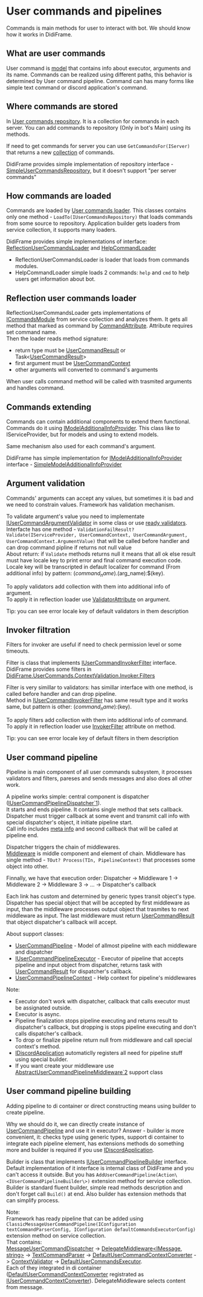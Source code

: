 # User commands and pipelines

Commands is main methods for user to interact with bot. We should know how it works in DidiFrame.

## What are user commands

User command is [model](../api/DidiFrame.UserCommands.Models.UserCommandInfo.html) that contains info about executor, arguments and its name.
Commands can be realized using different paths, this behavior is determined by User command pipeline.
Command can has many forms like simple text command or discord application's command.

## Where commands are stored

In [User commands repository](../api/DidiFrame.UserCommands.Repository.IUserCommandsRepository.html). It is a collection for commands in each server. You can add commands to repository (Only in bot's Main) using its methods.

If need to get commands for server you can use `GetCommandsFor(IServer)` that returns a new [collection](../api/DidiFrame.UserCommands.Repository.IUserCommandsCollection.html) of commands.

DidiFrame provides simple implementation of repository interface - [SimpleUserCommandsRepository](../api/DidiFrame.UserCommands.Repository.SimpleUserCommandsRepository.html), but it doesn't support "per server commands"

## How commands are loaded

Commands are loaded by [User commands loader](../api/DidiFrame.UserCommands.Loader.IUserCommandsLoader.html). This classes contains only one method - `LoadTo(IUserCommandsRepository)` that loads commands from some source to repository.
Application builder gets loaders from service collection, it supports many loaders.

DidiFrame provides simple implementations of interface: [ReflectionUserCommandsLoader](../api/DidiFrame.UserCommands.Loader.Reflection.ReflectionUserCommandsLoader.html) and [HelpCommandLoader](../api/DidiFrame.UserCommands.Loader.EmbededCommands.Help.HelpCommandLoader.html)  
* ReflectionUserCommandsLoader is loader that loads from commands modules.
* HelpCommandLoader simple loads 2 commands: `help` and `cmd` to help users get information about bot.

## Reflection user commands loader

ReflectionUserCommandsLoader gets implementations of [ICommandsModule](../api/DidiFrame.UserCommands.Loader.Reflection.ICommandsModule.html) from service collection and analyzes them.
It gets all method that marked as command by [CommandAttribute](../api/DidiFrame.UserCommands.Loader.Reflection.CommandAttribute.html). Attribute requires set command name.  
Then the loader reads method signature:
* return type must be [UserCommandResult](../api/DidiFrame.UserCommands.Models.UserCommandResult.html) or Task\<[UserCommandResult](../api/DidiFrame.UserCommands.Models.UserCommandResult.html)\>
* first argument must be [UserCommandContext](../api/DidiFrame.UserCommands.Models.UserCommandContext.html)
* other arguments will converted to command's arguments

When user calls command method will be called with trasmited arguments and handles command.

## Commands extending

Commands can contain additional components to extend them functional.
Commands do it using [IModelAdditionalInfoProvider](../api/DidiFrame.Utils.ExtendableModels.IModelAdditionalInfoProvider.html). This class like to IServiceProvider, but for models and using to extend models.

Same mechanism also used for each command's argument.

DidiFrame has simple implementation for [IModelAdditionalInfoProvider](../api/DidiFrame.Utils.ExtendableModels.IModelAdditionalInfoProvider.html) interface - [SimpleModelAdditionalInfoProvider](../DidiFrame.Utils.ExtendableModels.SimpleModelAdditionalInfoProvider.html)

## Argument validation

Commands' arguments can accept any values, but sometimes it is bad and we need to constrain values.
Framework has validation mechanism.

To validate argument's value you need to implementate [IUserCommandArgumentValidator](../api/DidiFrame.UserCommands.ContextValidation.Arguments.IUserCommandArgumentValidator.html) in some class or use [ready validators](../api/DidiFrame.UserCommands.ContextValidation.Arguments.Validators.html).  
Interfacte has one method - `ValidationFailResult? Validate(IServiceProvider, UserCommandContext, UserCommandArgument, UserCommandContext.ArgumentValue)` that will be called before handler and can drop command pipline if returns not null value  
About return: if `Validate` methods returns null it means that all ok else result must have locale key to print error and final command execution code. Locale key will be transcripted in default localizer for command (From additional info) by pattern: $(command_name).$(arg_name):$(key).

To apply validators add collection with them into additional info of argument.  
To apply it in reflection loader use [ValidatorAttribute](../api/DidiFrame.UserCommands.Loader.Reflection.ValidatorAttribute.html) on argument.

Tip: you can see error locale key of default validators in them description

## Invoker filtration

Filters for invoker are useful if need to check permission level or some timeouts.

Filter is class that implements [IUserCommandInvokerFilter](../api/DidiFrame.UserCommands.ContextValidation.Invoker.IUserCommandInvokerFilter.html) interface.  
DidiFrame provides some filters in [DidiFrame.UserCommands.ContextValidation.Invoker.Filters](../DidiFrame.UserCommands.ContextValidation.Invoker.Filters.html)

Filter is very simillar to validators: has simillar interface with one method, is called before handler and can drop pipeline.  
Method in [IUserCommandInvokerFilter](../api/DidiFrame.UserCommands.ContextValidation.Invoker.IUserCommandInvokerFilter.html) has same result type and it works same, but pattern is other: $(command_name):$(key).

To apply filters add collection with them into additional info of command.  
To apply it in reflection loader use [InvokerFilter](../api/DidiFrame.UserCommands.Loader.Reflection.InvokerFilter.html) attribute on method.

Tip: you can see error locale key of default filters in them description

## User command pipeline

Pipeline is main component of all user commands subsystem, it processes validators and filters, pareses and sends messages and also does all other work.

A pipeline works simple: central component is dispatcher ([IUserCommandPipelineDispatcher\`1](../api/DidiFrame.UserCommands.Pipeline.IUserCommandPipelineDispatcher-1.html)).  
It starts and ends pipeline. It contains single method that sets callback. Dispatcher must trigger callback at some event and transmit call info with special dispatcher's object, it initiate pipeline start.  
Call info includes [meta info](../api/DidiFrame.UserCommands.Models.UserCommandSendData.html) and second callback that will be called at pipeline end.

Dispatcher triggers the chain of middlewares.  
[Middleware](../api/DidiFrame.UserCommands.Pipeline.IUserCommandPipelineMiddleware.html) is middle component and element of chain. Middleware has single method - `TOut? Process(TIn, PipelineContext)` that processes some object into other.

Finnally, we have that execution order:
Dispatcher \-\> Middleware 1 \-\> Middleware 2 \-\> Middleware 3 \-\> ... \-\> Dispatcher's callback

Each link has custom and determined by generic types transit object's type. Dispatcher has special object that will be accepted by first middleware as input, than the middleware processes output object that trasmites to next middleware as input.
The last middleware must return [UserCommandResult](../api/DidiFrame.UserCommands.Models.UserCommandResult.html) that object dispatcher's callback will accept.

About support classes:
* [UserCommandPipeline](../api/DidiFrame.UserCommands.Pipeline.UserCommandPipeline.html) - Model of allmost pipeline with each middleware and dispatcher
* [IUserCommandPipelineExecutor](../api/DidiFrame.UserCommands.Pipeline.IUserCommandPipelineExecutor.html) - Executor of pipeline that accepts pipeline and input object from dispatcher, returns task with [UserCommandResult](../api/DidiFrame.UserCommands.Models.UserCommandResult.html) for dispatcher's callback.
* [UserCommandPipelineContext](../api/DidiFrame.UserCommands.Pipeline.UserCommandPipelineContext.html) - Help context for pipeline's middlewares

Note:
* Executor don't work with dispatcher, callback that calls executor must be assignated outside.
* Executor is async.
* Pipeline finalization stops pipeline executing and returns result to dispatcher's callback, but dropping is stops pipeline executing and don't calls dispatcher's callback.
* To drop or finalize pipeline return null from middleware and call special context's method.
* [IDiscordApplication](../api/DidiFrame.Application.IDiscordApplication.html) automaticlly registers all need for pipeline stuff using special builder.
* If you want create your middleware use [AbstractUserCommandPipelineMiddleware\`2](../api/DidiFrame.UserCommands.Pipeline.AbstractUserCommandPipelineMiddleware-2.html) support class 

## User command pipeline building

Adding pipeline to di container or direct constructing means using builder to create pipeline.

Why we should do it, we can directly create instance of [UserCommandPipeline](../api/DidiFrame.UserCommands.Pipeline.UserCommandPipeline.html) and use it in executor? Answer - builder is more convenient, it: checks type using generic types, support di container to integrate each pipeline element, has extensions methods do something more and builder is required if you use [IDiscordApplication](../api/DidiFrame.Application.IDiscordApplication.html).

Builder is class that implements [IUserCommandPipelineBuilder](../api/DidiFrame.UserCommands.Pipeline.Building.IUserCommandPipelineBuilder.html) interface. Default implementation of it interface is internal class of DidiFrame and you can't access it outside.
But you has `AddUserCommandPipeline(Action\<IUserCommandPipelineBuilder\>)` extension method for service collection. Builder is standard fluent builder, simple read methods description and don't forget call `Build()` at end.
Also builder has extension methods that can simplify process.

Note:  
Framework has ready pipeline that can be added using `ClassicMessageUserCommandPipeline(IConfiguration textCommandParserConfig, IConfiguration defaultCommandsExecutorConfig)` extension method on service collection.  
That contains:  
[MessageUserCommandDispatcher](../api/DidiFrame.UserCommands.Pipeline.Utils.MessageUserCommandDispatcher.html) -> [DelegateMiddleware\<IMessage, string\>](../api/DidiFrame.UserCommands.Pipeline.Utils.DelegateMiddleware-2.html) -> [TextCommandParser](../api/DidiFrame.UserCommands.Pipeline.Utils.TextCommandParser.html) -> [DefaultUserCommandContextConverter](../api/DidiFrame.UserCommands.PreProcessing.DefaultUserCommandContextConverter.html) -> [ContextValidator](../api/DidiFrame.UserCommands.ContextValidation.ContextValidator.html) -> [DefaultUserCommandsExecutor](../api/DidiFrame.UserCommands.Executing.DefaultUserCommandsExecutor.html).  
Each of they integrated in di container ([DefaultUserCommandContextConverter](../api/DidiFrame.UserCommands.PreProcessing.DefaultUserCommandContextConverter.html) registrated as [IUserCommandContextConverter](../api/DidiFrame.UserCommands.PreProcessing.IUserCommandContextConverter.html)).
DelegateMiddleware selects content from message.